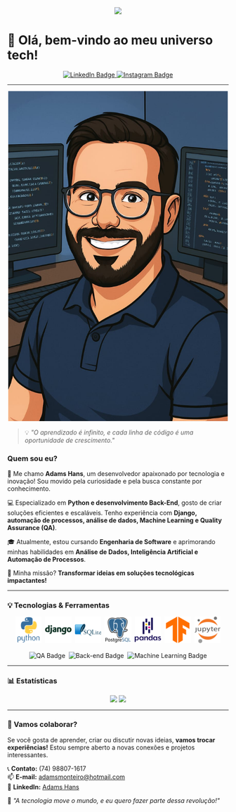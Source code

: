 <div align="center">
  <img src="https://raw.githubusercontent.com/AdamsHans/Adams-Hans/main/animated_programmer.gif" width="310px">
</div>

# 🚀 Olá, bem-vindo ao meu universo tech!  

<div align="center">
  <a href="https://www.linkedin.com/in/adamshans/" target="_blank">
    <img src="https://img.shields.io/badge/LinkedIn-blue?style=for-the-badge&logo=linkedin&logoColor=white" alt="LinkedIn Badge"/>
  </a>
  <a href="https://www.instagram.com/adamshans7/" target="_blank">
    <img src="https://img.shields.io/badge/Instagram-E4405F?style=for-the-badge&logo=instagram&logoColor=white" alt="Instagram Badge"/>
  </a>
</div>  

---

<div align="center">
  <img src="https://github.com/AdamsHans/AdamsHans/blob/main/IMG-20250401-WA0027.jpg" width="500px"/>
</div>

> 💡 _"O aprendizado é infinito, e cada linha de código é uma oportunidade de crescimento."_  

### Quem sou eu?  

👋 Me chamo **Adams Hans**, um desenvolvedor apaixonado por tecnologia e inovação! Sou movido pela curiosidade e pela busca constante por conhecimento.  

💻 Especializado em **Python e desenvolvimento Back-End**, gosto de criar soluções eficientes e escaláveis. Tenho experiência com **Django, automação de processos, análise de dados, Machine Learning e Quality Assurance (QA)**.  

🎓 Atualmente, estou cursando **Engenharia de Software** e aprimorando minhas habilidades em **Análise de Dados, Inteligência Artificial e Automação de Processos**.  

🚀 Minha missão? **Transformar ideias em soluções tecnológicas impactantes!**  

---

### 💡 Tecnologias & Ferramentas  

<div align="center">
  <img src="https://github.com/devicons/devicon/blob/master/icons/python/python-original-wordmark.svg" title="Python" alt="Python" width="60" height="60"/>&nbsp;
  <img src="https://github.com/devicons/devicon/blob/master/icons/django/django-plain-wordmark.svg" title="Django" alt="Django" width="60" height="60"/>&nbsp;
  <img src="https://github.com/devicons/devicon/blob/master/icons/sqlite/sqlite-original-wordmark.svg" title="SQLite" alt="SQLite" width="60" height="60"/>&nbsp;
  <img src="https://github.com/devicons/devicon/blob/master/icons/postgresql/postgresql-original-wordmark.svg" title="PostgreSQL" alt="PostgreSQL" width="60" height="60"/>&nbsp;
  <img src="https://github.com/devicons/devicon/blob/master/icons/pandas/pandas-original-wordmark.svg" title="Pandas" alt="Pandas" width="60" height="60"/>&nbsp;
  <img src="https://github.com/devicons/devicon/blob/master/icons/tensorflow/tensorflow-original.svg" title="TensorFlow" alt="TensorFlow" width="60" height="60"/>&nbsp;
  <img src="https://github.com/devicons/devicon/blob/master/icons/jupyter/jupyter-original-wordmark.svg" title="Jupyter Notebook" alt="Jupyter" width="60" height="60"/>
</div>  

<br>

<div align="center">
  <img src="https://img.shields.io/badge/QA-Quality%20Assurance-blue?style=for-the-badge" alt="QA Badge"/>&nbsp;
  <img src="https://img.shields.io/badge/Back--end-Developer-yellow?style=for-the-badge" alt="Back-end Badge"/>&nbsp;
  <img src="https://img.shields.io/badge/Machine%20Learning-AI-red?style=for-the-badge" alt="Machine Learning Badge"/>
</div>
  

---

### 📊 Estatísticas  

<div align="center">
  <img height="150em" src="https://github-readme-stats.vercel.app/api/top-langs/?username=AdamsHans&show_icons=true&theme=bear&count_private=true"/>
  <img height="150em" src="https://github-readme-stats.vercel.app/api?username=AdamsHans&show_icons=true&theme=bear&count_private=true"/>
</div>  

---

### 🤝 Vamos colaborar?  

Se você gosta de aprender, criar ou discutir novas ideias, **vamos trocar experiências!** Estou sempre aberto a novas conexões e projetos interessantes.  

📞 **Contato:** (74) 98807-1617  
📫 **E-mail:** adamsmonteiro@hotmail.com  
🔗 **LinkedIn:** [Adams Hans](https://www.linkedin.com/in/adamshans/)  

🚀 _"A tecnologia move o mundo, e eu quero fazer parte dessa revolução!"_  
